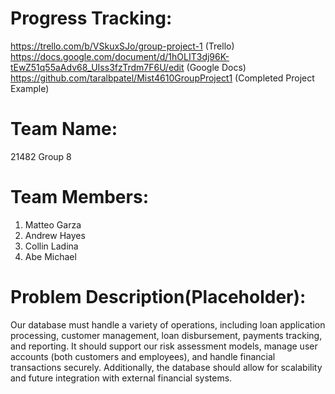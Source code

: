 # Progress Tracking:
https://trello.com/b/VSkuxSJo/group-project-1 (Trello)
https://docs.google.com/document/d/1hOLIT3dj96K-tEwZ51q55aAdv68_UIss3fzTrdm7F6U/edit (Google Docs)
https://github.com/taralbpatel/Mist4610GroupProject1 (Completed Project Example)

# Team Name:
21482 Group 8
# Team Members:
1. Matteo Garza
2. Andrew Hayes
3. Collin Ladina
4. Abe Michael
# Problem Description(Placeholder):
Our database must handle a variety of operations, including loan application processing, customer management, loan disbursement, payments tracking, and reporting. It should support our risk assessment models, manage user accounts (both customers and employees), and handle financial transactions securely. Additionally, the database should allow for scalability and future integration with external financial systems.
